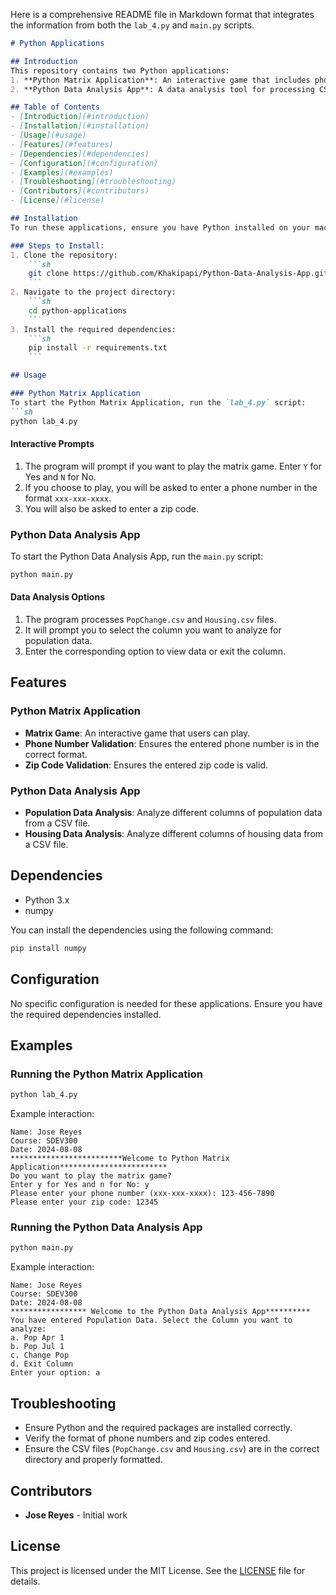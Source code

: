 Here is a comprehensive README file in Markdown format that integrates the information from both the `lab_4.py` and `main.py` scripts.

```markdown
# Python Applications

## Introduction
This repository contains two Python applications:
1. **Python Matrix Application**: An interactive game that includes phone number and zip code validation.
2. **Python Data Analysis App**: A data analysis tool for processing CSV files related to population changes and housing data.

## Table of Contents
- [Introduction](#introduction)
- [Installation](#installation)
- [Usage](#usage)
- [Features](#features)
- [Dependencies](#dependencies)
- [Configuration](#configuration)
- [Examples](#examples)
- [Troubleshooting](#troubleshooting)
- [Contributors](#contributors)
- [License](#license)

## Installation
To run these applications, ensure you have Python installed on your machine. You can download Python from the [official website](https://www.python.org/).

### Steps to Install:
1. Clone the repository:
    ```sh
    git clone https://github.com/Khakipapi/Python-Data-Analysis-App.git
    ```
2. Navigate to the project directory:
    ```sh
    cd python-applications
    ```
3. Install the required dependencies:
    ```sh
    pip install -r requirements.txt
    ```

## Usage

### Python Matrix Application
To start the Python Matrix Application, run the `lab_4.py` script:
```sh
python lab_4.py
```

#### Interactive Prompts
1. The program will prompt if you want to play the matrix game. Enter `Y` for Yes and `N` for No.
2. If you choose to play, you will be asked to enter a phone number in the format `xxx-xxx-xxxx`.
3. You will also be asked to enter a zip code.

### Python Data Analysis App
To start the Python Data Analysis App, run the `main.py` script:
```sh
python main.py
```

#### Data Analysis Options
1. The program processes `PopChange.csv` and `Housing.csv` files.
2. It will prompt you to select the column you want to analyze for population data.
3. Enter the corresponding option to view data or exit the column.

## Features

### Python Matrix Application
- **Matrix Game**: An interactive game that users can play.
- **Phone Number Validation**: Ensures the entered phone number is in the correct format.
- **Zip Code Validation**: Ensures the entered zip code is valid.

### Python Data Analysis App
- **Population Data Analysis**: Analyze different columns of population data from a CSV file.
- **Housing Data Analysis**: Analyze different columns of housing data from a CSV file.

## Dependencies
- Python 3.x
- numpy

You can install the dependencies using the following command:
```sh
pip install numpy
```

## Configuration
No specific configuration is needed for these applications. Ensure you have the required dependencies installed.

## Examples

### Running the Python Matrix Application
```sh
python lab_4.py
```
Example interaction:
```
Name: Jose Reyes
Course: SDEV300
Date: 2024-08-08
*************************Welcome to Python Matrix Application************************
Do you want to play the matrix game?
Enter y for Yes and n for No: y
Please enter your phone number (xxx-xxx-xxxx): 123-456-7890
Please enter your zip code: 12345
```

### Running the Python Data Analysis App
```sh
python main.py
```
Example interaction:
```
Name: Jose Reyes
Course: SDEV300
Date: 2024-08-08
***************** Welcome to the Python Data Analysis App**********
You have entered Population Data. Select the Column you want to analyze:
a. Pop Apr 1
b. Pop Jul 1
c. Change Pop
d. Exit Column
Enter your option: a
```

## Troubleshooting
- Ensure Python and the required packages are installed correctly.
- Verify the format of phone numbers and zip codes entered.
- Ensure the CSV files (`PopChange.csv` and `Housing.csv`) are in the correct directory and properly formatted.

## Contributors
- **Jose Reyes** - Initial work

## License
This project is licensed under the MIT License. See the [LICENSE](LICENSE) file for details.
```
